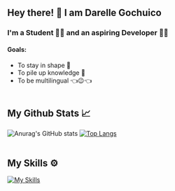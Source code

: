 ## Hey there! 👋 I am Darelle Gochuico
### I'm a Student 🧑‍🎓 and an aspiring Developer 👩‍💻
#### Goals:
- To stay in shape 💪
- To pile up knowledge 🧠
- To be multilingual 👈😉👈<br><br>

## My Github Stats 📈
![Anurag's GitHub stats](https://github-readme-stats.vercel.app/api?username=gochuicod&show_icons=true&theme=transparent)
[![Top Langs](https://github-readme-stats.vercel.app/api/top-langs/?username=anuraghazra&layout=compact)](https://github.com/anuraghazra/github-readme-stats)<br><br>

## My Skills ⚙️
[![My Skills](https://skillicons.dev/icons?i=html,css,js,mongodb,express,react,nodejs,php,python,flask,mysql,git,bootstrap,c,java,jquery,bash,linux,figma,vim,vscode)](https://skillicons.dev)
